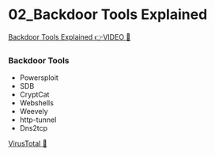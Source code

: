 # 02_Backdoor Tools Explained

[Backdoor Tools Explained 👉VIDEO &#128279;](https://codered.eccouncil.org/courseVideo/Kali-for-Penetration-Testers?lessonId=b433309c-78e2-4eb0-a253-f99a9ce31314&finalAssessment=false)

### Backdoor Tools

- Powersploit
- SDB
- CryptCat
- Webshells
- Weevely
- http-tunnel
- Dns2tcp

[VirusTotal &#128279;](https://www.virustotal.com/#/home/upload)
